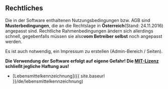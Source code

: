 ## Rechtliches

Die in der Software enthaltenen Nutzungsbedingungen bzw. AGB sind **Musterbedingungen**, die an die Rechtslage in **Österreich**(Stand: 24.11.2016) angepasst sind. Rechtliche Rahmenbedingungen ändern sich allerdings schnell, gegebenfalls müssen sie also**vom Betreiber selbst** noch angepasst werden.

Es ist auch notwendig, ein Impressum zu erstellen (Admin-Bereich / Seiten).

**Die Verwendung der Software erfolgt auf eigene Gefahr! Die [MIT-Lizenz]({{site.repo_url}}/blob/develop/LICENSE) schließt jegliche Haftung aus!**

* [Lebensmittelkennzeichnung]({{ site.baseurl }}/de/lebensmittelkennzeichnung)